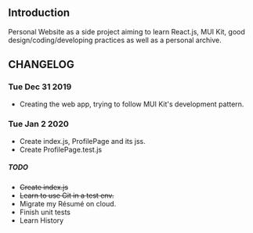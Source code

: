 ## Introduction

Personal Website as a side project aiming to learn React.js, MUI Kit, good design/coding/developing practices as well as
a personal archive.

## CHANGELOG

### Tue Dec 31 2019

* Creating the web app, trying to follow MUI Kit's development pattern.

### Tue Jan 2 2020
* Create index.js, ProfilePage and its jss.
* Create ProfilePage.test.js

##### TODO

* ~~Create index.js~~
* ~~Learn to use Git in a test env.~~
* Migrate my Résumé on cloud.
* Finish unit tests
* Learn History